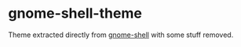 # gnome-shell-theme

Theme extracted directly from [gnome-shell](https://gitlab.gnome.org/GNOME/gnome-shell) with some stuff removed.